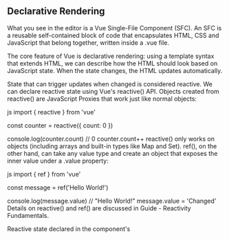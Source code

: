 ## Declarative Rendering

What you see in the editor is a Vue Single-File Component (SFC). An SFC is a reusable self-contained block of code that encapsulates HTML, CSS and JavaScript that belong together, written inside a .vue file.

The core feature of Vue is declarative rendering: using a template syntax that extends HTML, we can describe how the HTML should look based on JavaScript state. When the state changes, the HTML updates automatically.

State that can trigger updates when changed is considered reactive. We can declare reactive state using Vue's reactive() API. Objects created from reactive() are JavaScript Proxies that work just like normal objects:

js
import { reactive } from 'vue'

const counter = reactive({
  count: 0
})

console.log(counter.count) // 0
counter.count++
reactive() only works on objects (including arrays and built-in types like Map and Set). ref(), on the other hand, can take any value type and create an object that exposes the inner value under a .value property:

js
import { ref } from 'vue'

const message = ref('Hello World!')

console.log(message.value) // "Hello World!"
message.value = 'Changed'
Details on reactive() and ref() are discussed in Guide - Reactivity Fundamentals.

Reactive state declared in the component's <script setup> block can be used directly in the template. This is how we can render dynamic text based on the value of the counter object and message ref, using mustaches syntax:

template
<h1>{{ message }}</h1>
<p>Count is: {{ counter.count }}</p>
Notice how we did not need to use .value when accessing the message ref in templates: it is automatically unwrapped for more succinct usage.

The content inside the mustaches is not limited to just identifiers or paths - we can use any valid JavaScript expression:

template
<h1>{{ message.split('').reverse().join('') }}</h1>
Now, try to create some reactive state yourself, and use it to render dynamic text content for the <h1> in the template.